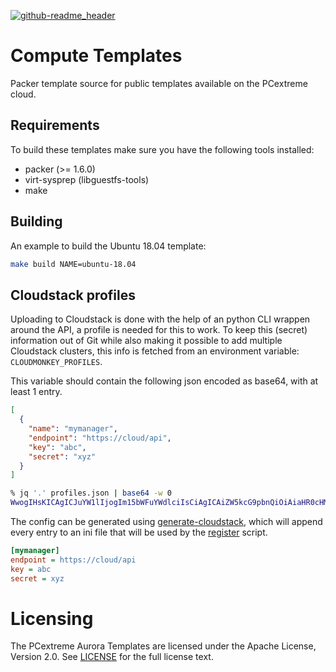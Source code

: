[![github-readme_header](https://cloud.githubusercontent.com/assets/2406615/17754363/6e205280-64d4-11e6-946d-e7e7aedb2e30.png)](https://www.pcextreme.nl)

# Compute Templates

Packer template source for public templates available on the PCextreme cloud.

## Requirements
To build these templates make sure you have the following tools installed:

- packer (>= 1.6.0)
- virt-sysprep (libguestfs-tools)
- make

## Building
An example to build the Ubuntu 18.04 template:

```bash
make build NAME=ubuntu-18.04
```

## Cloudstack profiles
Uploading to Cloudstack is done with the help of an python CLI wrappen around the API, a profile is needed for this to work.
To keep this (secret) information out of Git while also making it possible to add multiple Cloudstack clusters, this info is fetched from an environment variable: `CLOUDMONKEY_PROFILES`.

This variable should contain the following json encoded as base64, with at least 1 entry.
```json
[
  {
    "name": "mymanager",
    "endpoint": "https://cloud/api",
    "key": "abc",
    "secret": "xyz"
  }
]
```
```bash
% jq '.' profiles.json | base64 -w 0
WwogIHsKICAgICJuYW1lIjogIm15bWFuYWdlciIsCiAgICAiZW5kcG9pbnQiOiAiaHR0cHM6Ly9jbG91ZC9hcGkiLAogICAgImtleSI6ICJhYmMiLAogICAgInNlY3JldCI6ICJ4eXoiCiAgfQpdCg==
```

The config can be generated using [generate-cloudstack](bin/generate-cloudstack), which will append every entry to an ini file that will be used by the [register](bin/register) script.
```ini
[mymanager]
endpoint = https://cloud/api
key = abc
secret = xyz
```

# Licensing
The PCextreme Aurora Templates are licensed under the Apache License, Version 2.0. See [LICENSE](LICENSE) for the full license text.
